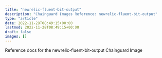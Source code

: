 ```yaml
---
title: "newrelic-fluent-bit-output"
description: "Chainguard Images Reference: newrelic-fluent-bit-output"
type: "article"
date: 2022-11-28T08:49:15+00:00
lastmod: 2022-11-28T08:49:15+00:00
draft: false
images: []
---
```


Reference docs for the newrelic-fluent-bit-output Chainguard Image
